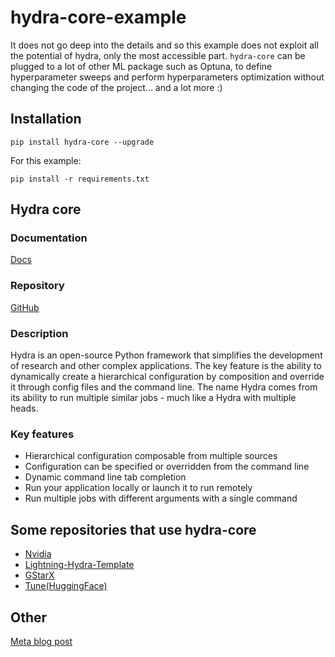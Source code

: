 # hydra-core-example
It does not go deep into the details and so this example does not exploit all the potential of hydra, only the most accessible part. `hydra-core` can be plugged to a lot of other ML package such as Optuna, to define hyperparameter sweeps and perform hyperparameters optimization without changing the code of the project... and a lot more :)
## Installation
`pip install hydra-core --upgrade`

For this example:

`pip install -r requirements.txt`

## Hydra core
### Documentation
[Docs](https://hydra.cc/docs/intro/)
### Repository
[GitHub](https://github.com/facebookresearch/hydra)

### Description
Hydra is an open-source Python framework that simplifies the development of research and other complex applications. The key feature is the ability to dynamically create a hierarchical configuration by composition and override it through config files and the command line. The name Hydra comes from its ability to run multiple similar jobs - much like a Hydra with multiple heads.
### Key features
- Hierarchical configuration composable from multiple sources
- Configuration can be specified or overridden from the command line
- Dynamic command line tab completion
- Run your application locally or launch it to run remotely
- Run multiple jobs with different arguments with a single command

## Some repositories that use hydra-core
* [Nvidia](https://github.com/NVIDIA/DeepLearningExamples/tree/master)
* [Lightning-Hydra-Template](https://github.com/ashleve/lightning-hydra-template/tree/main)
* [GStarX](https://github.com/ShichangZh/GStarX)
* [Tune(HuggingFace)](https://github.com/huggingface/tune/tree/main)

## Other
[Meta blog post](https://ai.meta.com/blog/reengineering-facebook-ais-deep-learning-platforms-for-interoperability/)